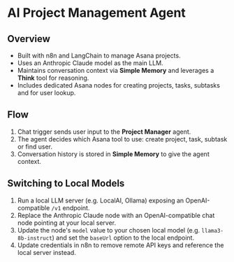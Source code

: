 # AI Project Management Agent

## Overview
- Built with n8n and LangChain to manage Asana projects.
- Uses an Anthropic Claude model as the main LLM.
- Maintains conversation context via **Simple Memory** and leverages a **Think** tool for reasoning.
- Includes dedicated Asana nodes for creating projects, tasks, subtasks and for user lookup.

## Flow
1. Chat trigger sends user input to the **Project Manager** agent.
2. The agent decides which Asana tool to use: create project, task, subtask or find user.
3. Conversation history is stored in **Simple Memory** to give the agent context.

## Switching to Local Models
1. Run a local LLM server (e.g. LocalAI, Ollama) exposing an OpenAI-compatible `/v1` endpoint.
2. Replace the Anthropic Claude node with an OpenAI-compatible chat node pointing at your local server.
3. Update the node's `model` value to your chosen local model (e.g. `llama3-8b-instruct`) and set the `baseUrl` option to the local endpoint.
4. Update credentials in n8n to remove remote API keys and reference the local server instead.
